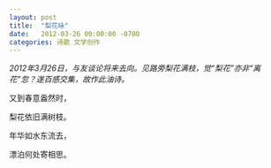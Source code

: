 ```yaml
---
layout: post
title:  "梨花咏"
date:   2012-03-26 00:00:00 -0700
categories: 诗歌 文学创作
---
```


*2012年3月26日，与友谈论将来去向。见路旁梨花满枝，觉“梨花”亦非“离花”忽？遂百感交集，故作此油诗。*

又到春意盎然时，

梨花依旧满树枝。

年华如水东流去，

漂泊何处寄相思。
